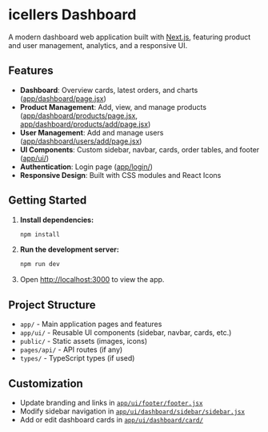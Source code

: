# icellers Dashboard

A modern dashboard web application built with [Next.js](https://nextjs.org/), featuring product and user management, analytics, and a responsive UI.

## Features

- **Dashboard**: Overview cards, latest orders, and charts ([app/dashboard/page.jsx](app/dashboard/page.jsx))
- **Product Management**: Add, view, and manage products ([app/dashboard/products/page.jsx](app/dashboard/products/page.jsx), [app/dashboard/products/add/page.jsx](app/dashboard/products/add/page.jsx))
- **User Management**: Add and manage users ([app/dashboard/users/add/page.jsx](app/dashboard/users/add/page.jsx))
- **UI Components**: Custom sidebar, navbar, cards, order tables, and footer ([app/ui/](app/ui/))
- **Authentication**: Login page ([app/login/](app/login/))
- **Responsive Design**: Built with CSS modules and React Icons

## Getting Started

1. **Install dependencies:**

   ```sh
   npm install
   ```

2. **Run the development server:**

   ```sh
   npm run dev
   ```

3. Open [http://localhost:3000](http://localhost:3000) to view the app.

## Project Structure

- `app/` - Main application pages and features
- `app/ui/` - Reusable UI components (sidebar, navbar, cards, etc.)
- `public/` - Static assets (images, icons)
- `pages/api/` - API routes (if any)
- `types/` - TypeScript types (if used)

## Customization

- Update branding and links in [`app/ui/footer/footer.jsx`](app/ui/footer/footer.jsx)
- Modify sidebar navigation in [`app/ui/dashboard/sidebar/sidebar.jsx`](app/ui/dashboard/sidebar/sidebar.jsx)
- Add or edit dashboard cards in [`app/ui/dashboard/card/`](app/ui/dashboard/card/)
